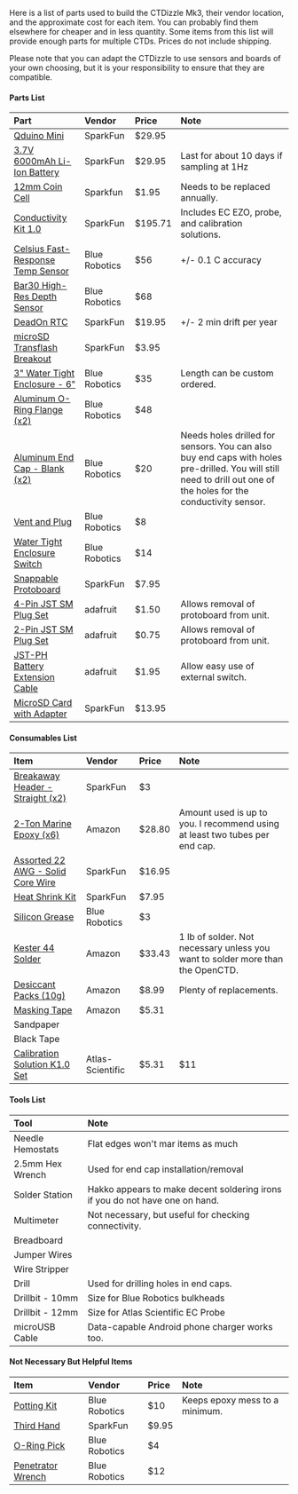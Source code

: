 Here is a list of parts used to build the CTDizzle Mk3, their vendor location, and the approximate cost for each item. You can probably find them elsewhere for cheaper and in less quantity. Some items from this list will provide enough parts for multiple CTDs. Prices do not include shipping.

Please note that you can adapt the CTDizzle to use sensors and boards of your own choosing, but it is your responsibility to ensure that they are compatible. 

#### Parts List
|Part|Vendor|Price|Note|
|:---|:---|:---|:---|
|[Qduino Mini](https://www.sparkfun.com/products/13614)|SparkFun|$29.95|
|[3.7V 6000mAh Li-Ion Battery](https://www.sparkfun.com/products/13856)|SparkFun|$29.95|Last for about 10 days if sampling at 1Hz|
|[12mm Coin Cell](https://www.sparkfun.com/products/337)|Sparkfun|$1.95|Needs to be replaced annually.|
|[Conductivity Kit 1.0](https://www.sparkfun.com/products/12908)|SparkFun|$195.71|Includes EC EZO, probe, and calibration solutions.|
|[Celsius Fast-Response Temp Sensor](https://www.bluerobotics.com/store/electronics/celsius-sensor-r1/)|Blue Robotics|$56|+/- 0.1 C accuracy|
|[Bar30 High-Res Depth Sensor](https://www.bluerobotics.com/store/electronics/bar30-sensor-r1/)|Blue Robotics|$68|
|[DeadOn RTC](https://www.sparkfun.com/products/10160)|SparkFun|$19.95|+/- 2 min drift per year|
|[microSD Transflash Breakout](https://www.sparkfun.com/products/544)|SparkFun|$3.95|
|[3" Water Tight Enclosure - 6"](https://www.bluerobotics.com/store/watertight-enclosures/wte3-p-tube-custom-r1/)|Blue Robotics|$35|Length can be custom ordered.
|[Aluminum O-Ring Flange (x2)](https://www.bluerobotics.com/store/watertight-enclosures/o-ring-flange-3-series/)|Blue Robotics|$48|
|[Aluminum End Cap - Blank (x2)](https://www.bluerobotics.com/store/watertight-enclosures/wte3-m-end-cap-r1/)|Blue Robotics|$20|Needs holes drilled for sensors. You can also buy end caps with holes pre-drilled. You will still need to drill out one of the holes for the conductivity sensor.
|[Vent and Plug](https://www.bluerobotics.com/store/watertight-enclosures/vent-asm-r1/)|Blue Robotics|$8|
|[Water Tight Enclosure Switch](http://www.bluerobotics.com/store/electronics/switch-10-5a-r1/)|Blue Robotics|$14|
|[Snappable Protoboard](https://www.sparkfun.com/products/13268)|SparkFun|$7.95|
|[4-Pin JST SM Plug Set](https://www.adafruit.com/product/578)|adafruit|$1.50|Allows removal of protoboard from unit.
|[2-Pin JST SM Plug Set](https://www.adafruit.com/product/2880)|adafruit|$0.75|Allows removal of protoboard from unit.
|[JST-PH Battery Extension Cable](https://www.adafruit.com/product/1131)|adafruit|$1.95|Allow easy use of external switch.
|[MicroSD Card with Adapter](https://www.sparkfun.com/products/11609)|SparkFun|$13.95|

#### Consumables List
|Item|Vendor|Price|Note|
|:---|:---|:---|:---|
|[Breakaway Header - Straight (x2)](https://www.sparkfun.com/products/116)|SparkFun|$3|
|[2-Ton Marine Epoxy (x6)](https://www.amazon.com/dp/B00JN4SL3C/ref=twister_B06ZZ6NM7S?_encoding=UTF8&th=1)|Amazon|$28.80|Amount used is up to you. I recommend using at least two tubes per end cap.
|[Assorted 22 AWG - Solid Core Wire](https://www.sparkfun.com/products/11367)|SparkFun|$16.95|
|[Heat Shrink Kit](https://www.sparkfun.com/products/9353)|SparkFun|$7.95|
|[Silicon Grease](http://www.bluerobotics.com/store/tools/tool-silicone-grease-10g-r1/)|Blue Robotics|$3|
|[Kester 44 Solder](https://www.amazon.com/Kester-Rosin-Core-Solder-Spool/dp/B00068IJWC/ref=sr_1_4?ie=UTF8&qid=1496867514&sr=8-4&keywords=kester+44)|Amazon|$33.43|1 lb of solder. Not necessary unless you want to solder more than the OpenCTD.
|[Desiccant Packs (10g)](https://www.amazon.com/Desiccant-Indicating-Chloride-Moisture-Absorbent/dp/B01MPYB16J/ref=sr_1_1?s=hi&ie=UTF8&qid=1496867597&sr=1-1&keywords=10g+desiccant)|Amazon|$8.99|Plenty of replacements.
|[Masking Tape](https://www.amazon.com/3M-Masking-Stick-Surfaces-60-Yard/dp/B00004Z4AY/ref=sr_1_3?s=hi&ie=UTF8&qid=1496867660&sr=1-3&keywords=Green+masking+tape)|Amazon|$5.31
|Sandpaper|
|Black Tape|
|[Calibration Solution K1.0 Set](https://www.atlas-scientific.com/product_pages/chemicals/ec-1_0.html)|Atlas-Scientific|$5.31|$11|Already included in K1.0 kit, but it doesn't hurt to have extra on hand.|


#### Tools List
|Tool|Note|
|:---|:---|
|Needle Hemostats|Flat edges won't mar items as much|
|2.5mm Hex Wrench|Used for end cap installation/removal|
|Solder Station|Hakko appears to make decent soldering irons if you do not have one on hand. 
|Multimeter|Not necessary, but useful for checking connectivity.
|Breadboard|
|Jumper Wires|
|Wire Stripper|
|Drill|Used for drilling holes in end caps.
|Drillbit - 10mm|Size for Blue Robotics bulkheads|
|Drillbit - 12mm|Size for Atlas Scientific EC Probe|
|microUSB Cable|Data-capable Android phone charger works too.|


#### Not Necessary But Helpful Items
|Item|Vendor|Price|Note|
|:---|:---|:---|:---|
|[Potting Kit](http://www.bluerobotics.com/store/tools/tool-potting-kit-r1/)|Blue Robotics|$10|Keeps epoxy mess to a minimum.
|[Third Hand](https://www.sparkfun.com/products/9317)|SparkFun|$9.95|
|[O-Ring Pick](http://www.bluerobotics.com/store/tools/tool-o-ring-pick-r1/)|Blue Robotics|$4|
|[Penetrator Wrench](http://www.bluerobotics.com/store/tools/tool-penetrator-wrench-r1/)|Blue Robotics|$12|





